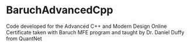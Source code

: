 # BaruchAdvancedCpp
Code developed for the Advanced C++ and Modern Design Online Certificate taken with Baruch MFE program and taught by Dr. Daniel Duffy from QuantNet
